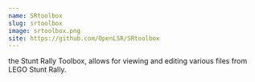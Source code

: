 ```yaml
---
name: SRtoolbox
slug: srtoolbox
image: srtoolbox.png
site: https://github.com/OpenLSR/SRtoolbox
---
```


the Stunt Rally Toolbox, allows for viewing and editing various files from LEGO Stunt Rally.